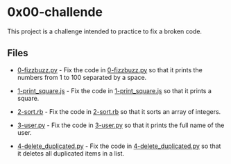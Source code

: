 # 0x00-challende

This project is a challenge intended to practice to fix a broken code.

## Files

- [0-fizzbuzz.py](./0-fizzbuzz.py) - Fix the code in [0-fizzbuzz.py](./0-fizzbuzz.py) so that it prints the numbers from 1 to 100 separated by a space.

- [1-print_square.js](./1-print_square.js) - Fix the code in [1-print_square.js](./1-print_square.js) so that it prints a square.

- [2-sort.rb](./2-sort.rb) - Fix the code in [2-sort.rb](./2-sort.rb) so that it sorts an array of integers.

- [3-user.py](./3-user.py) - Fix the code in [3-user.py](./3-user.py) so that it prints the full name of the user.

- [4-delete_duplicated.py](./4-delete_duplicated.py) - Fix the code in [4-delete_duplicated.py](./4-delete_duplicated.py) so that it deletes all duplicated items in a list.